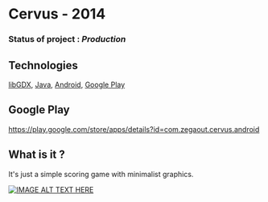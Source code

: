 # Cervus - 2014

### Status of project : *Production*

## Technologies

[libGDX](https://libgdx.badlogicgames.com/), [Java](https://www.java.com), [Android](https://www.android.com), [Google Play](https://play.google.com)

## Google Play

https://play.google.com/store/apps/details?id=com.zegaout.cervus.android

## What is it ?

It's just a simple scoring game with minimalist graphics.

[![IMAGE ALT TEXT HERE](http://img.youtube.com/vi/hdi8iBnGfgA/0.jpg)](http://www.youtube.com/watch?v=hdi8iBnGfgA)

